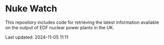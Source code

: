 # Nuke Watch

This repository includes code for retrieving the latest information available on the output of EDF nuclear power plants in the UK.

Last updated: 2024-11-05 11:11